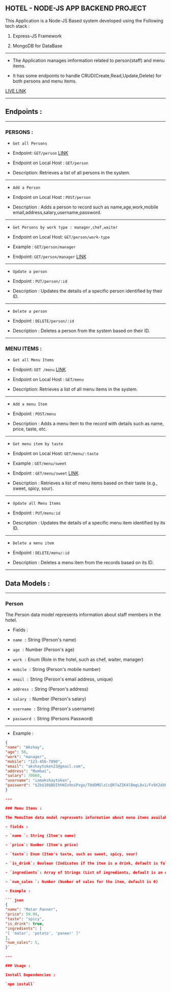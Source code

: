 ## HOTEL - NODE-JS APP BACKEND PROJECT

This Application is a Node-JS Based system developed using the Following tech stack :

1.  Express-JS Framework

1.  MongoDB for DataBase

---

- The Application manages imformation related to person(staff) and menu items.

- It has some endpoints to handle CRUD(Create,Read,Update,Delete) for both persons and menu items.

[LIVE LINK](https://hotelapp-27dh.onrender.com/)

---

## Endpoints :

---

### PERSONS :

- `Get all Persons`

- Endpoint: `GET/person` [LINK](https://hotelapp-27dh.onrender.com/person)

- Endpoint on Local Host : `GET/person`

- Description: Retrieves a list of all persons in the system.

---

- `Add a Person`

- Endpoint on Local Host : `POST/person`

- Description : Adds a person to record such as name,age,work,mobile email,address,salary,username,password.

---

- `Get Persons by work type : manager,chef,waiter`

- Endpoint on Local Host: `GET/person/work-type`

- Example : `GET/person/manager`

- Endpoint: `GET/person/manager` [LINK](https://hotelapp-27dh.onrender.com/person/manager)

---

- `Update a person `

- Endpoint : `PUT/person/:id`

- Description : Updates the details of a specific person identified by their ID.

---

- `Delete a person`

- Endpoint : `DELETE/person/:id`

- Description : Deletes a person from the system based on their ID.

---

### MENU ITEMS :

- `Get all Menu Items`

- Endpoint: `GET /menu` [LINK](https://hotelapp-27dh.onrender.com/menu)

- Endpoint on Local Host : `GET/menu`

- Description: Retrieves a list of all menu items in the system.

---

- `Add a menu Item`

- Endpoint : `POST/menu`

- Description : Adds a menu item to the record with details such as name, price, taste, etc.

---

- `Get menu item by taste`

- Endpoint on Local Host: `GET/menu/:taste`

- Example : `GET/menu/sweet`

- Endpoint : `GET/menu/sweet` [LINK](https://hotelapp-27dh.onrender.com/menu/sweet)

- Description : Retrieves a list of menu items based on their taste (e.g., sweet, spicy, sour).

---

- `Update all Menu Items`

- Endpoint : `PUT/menu:id`

- Description : Updates the details of a specific menu item identified by its ID.

---

- `Delete a menu item`

- Endpoint : `DELETE/menu/:id`

- Description : Deletes a menu item from the records based on its ID.

---

## Data Models :

---

### Person

The Person data model represents information about staff members in the hotel.

- Fields :

- `name :` String (Person's name)

- `age :` Number (Person's age)

- `work :` Enum (Role in the hotel, such as chef, waiter, manager)

- `mobile :` String (Person's mobile number)

- `email :` String (Person's email address, unique)

- `address :` String (Person's address)

- `salary :` Number (Person's salary)

- `username :` String (Person's username)

- `password :` String (Persons Password)

---

- Example :

```json 
{
"name": "Akshay",
"age": 50,
"work": "manager",
"mobile": "123-456-7890",
"email": "akshaytoken23@gmail.com",
"address": "Mumbai",
"salary": 70000,
"username": "iamakshaytoken",
"password": "$2b$10$BUIhhNIx9niPxgo/T0dDMOlzCcQR7aZIK4lBmgL0x1/Fx9X2dVKva",
} 

---

### Menu Items :

The MenuItem data model represents information about menu items available in the hotel.

- fields :

- `name `: String (Item's name)

- `price`: Number (Item's price)

- `taste`: Enum (Item's taste, such as sweet, spicy, sour)

- `is_drink`: Boolean (Indicates if the item is a drink, default is false)

- `ingredients`: Array of Strings (List of ingredients, default is an empty array)

- `num_sales `: Number (Number of sales for the item, default is 0)

- Example :

``` json
{
"name": "Matar Panner",
"price": 59.99,
"taste": "spicy",
"is_drink": true,
"ingredients": [
"[ 'matar', 'potato', 'paneer' ]"
],
"num_sales": 5,
}`

---

### Usage :

Install Dependencies :

`npm install`
